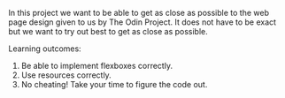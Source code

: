 
In this project we want to be able to get as close as possible to the web page design given to us by The Odin Project. 
It does not have to be exact but we want to try out best to get as close as possible.

Learning outcomes:
1. Be able to implement flexboxes correctly.
2. Use resources correctly.
3. No cheating! Take your time to figure the code out.

